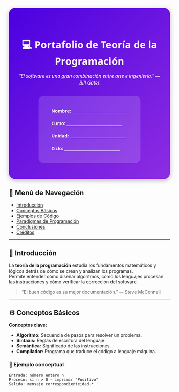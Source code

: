 <div style="
  background: linear-gradient(135deg, #4A00E0, #8E2DE2);
  color: white;
  text-align: center;
  padding: 50px 20px;
  border-radius: 20px;
  box-shadow: 0 4px 15px rgba(0,0,0,0.3);
  font-family: 'Segoe UI', sans-serif;
">

  <h1 style="font-size: 2.2em; margin-bottom: 10px;">
    💻 Portafolio de Teoría de la Programación
  </h1>

  <p style="font-size: 1.1em; font-style: italic; margin-bottom: 30px;">
    “El software es una gran combinación entre arte e ingeniería.” — Bill Gates
  </p>

  <div style="
    background-color: rgba(255,255,255,0.15);
    display: inline-block;
    padding: 20px 40px;
    border-radius: 15px;
    text-align: left;
    line-height: 1.8;
  ">
    <p><strong>Nombre:</strong> ____________________________</p>
    <p><strong>Curso:</strong> ____________________________</p>
    <p><strong>Unidad:</strong> ____________________________</p>
    <p><strong>Ciclo:</strong> ____________________________</p>
  </div>
</div>

## 🧭 Menú de Navegación

- [Introducción](#introducción)
- [Conceptos Básicos](#conceptos-básicos)
- [Ejemplos de Código](unidad1.html)
- [Paradigmas de Programación](#paradigmas-de-programación)
- [Conclusiones](#conclusiones)
- [Créditos](#créditos)

---

## 📘 Introducción

La **teoría de la programación** estudia los fundamentos matemáticos y lógicos detrás de cómo se crean y analizan los programas.  
Permite entender cómo diseñar algoritmos, cómo los lenguajes procesan las instrucciones y cómo verificar la corrección del software.

> “El buen código es su mejor documentación.” — Steve McConnell

---

## ⚙️ Conceptos Básicos

**Conceptos clave:**

- **Algoritmo:** Secuencia de pasos para resolver un problema.  
- **Sintaxis:** Reglas de escritura del lenguaje.  
- **Semántica:** Significado de las instrucciones.  
- **Compilador:** Programa que traduce el código a lenguaje máquina.  

### 🧩 Ejemplo conceptual

```text
Entrada: número entero n
Proceso: si n > 0 → imprimir "Positivo"
Salida: mensaje correspondienteidad.*
